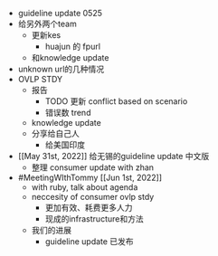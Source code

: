 - guideline update 0525
- 给另外两个team
	- 更新kes
		- huajun 的 fpurl
	- 和knowledge update
- unknown url的几种情况
- OVLP STDY
	- 报告
		- TODO 更新 conflict based on scenario
		- 错误数 trend
	- knowledge update
	- 分享给自己人
		- 给美国印度
- [[May 31st, 2022]] 给无锡的guideline update 中文版
	- 整理 consumer update with zhan
- #MeetingWIthTommy [[Jun 1st, 2022]]
	- with ruby, talk about agenda
	- neccesity of consumer ovlp stdy
		- 更加有效、耗费更多人力
		- 现成的infrastructure和方法
	- 我们的进展
		- guideline update 已发布